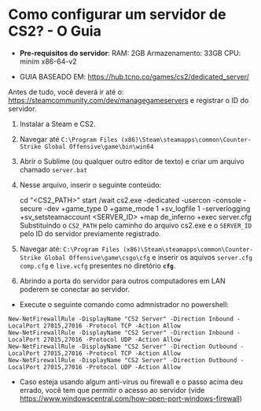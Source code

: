 
# Como configurar um servidor de CS2? - O Guia

- **Pre-requisitos do servidor**:
  RAM: 2GB
  Armazenamento: 33GB
  CPU: minim x86-64-v2
 
 - GUIA BASEADO EM: https://hub.tcno.co/games/cs2/dedicated_server/

Antes de tudo, você deverá ir até o: https://steamcommunity.com/dev/managegameservers e registrar o ID do servidor. 

1. Instalar a Steam e CS2.
2. Navegar até `C:\Program Files (x86)\Steam\steamapps\common\Counter-Strike Global Offensive\game\bin\win64`
3. Abrir o Sublime (ou qualquer outro editor de texto) e criar um arquivo chamado `server.bat`
4.  Nesse arquivo, inserir o seguinte conteúdo: 

    cd "<CS2_PATH>"
    start /wait cs2.exe -dedicated -usercon -console -secure -dev +game_type 0 +game_mode 1 +sv_logfile 1 -serverlogging +sv_setsteamaccount <SERVER_ID> +map de_inferno +exec server.cfg
Substituindo o `CS2_PATH` pelo caminho do arquivo cs2.exe e o `SERVER_ID` pelo ID do servidor previamente registrado. 
5. Navegar até: `C:\Program Files (x86)\Steam\steamapps\common\Counter-Strike Global Offensive\game\csgo\cfg` e inserir os aquivos `server.cfg` `comp.cfg` e `live.vcfg` presentes no diretório **`cfg`**.
6. Abrindo a porta do servidor para outros computadores em LAN poderem se conectar ao servidor.

 - Execute o seguinte comando como admnistrador no powershell: 
 

`New-NetFirewallRule -DisplayName "CS2 Server" -Direction Inbound -LocalPort 27015,27016 -Protocol TCP -Action Allow` <br>
`New-NetFirewallRule -DisplayName "CS2 Server" -Direction Inbound -LocalPort 27015,27016 -Protocol UDP -Action Allow` <br>
`New-NetFirewallRule -DisplayName "CS2 Server" -Direction Outbound -LocalPort 27015,27016 -Protocol TCP -Action Allow` <br>
`New-NetFirewallRule -DisplayName "CS2 Server" -Direction Outbound -LocalPort 27015,27016 -Protocol UDP -Action Allow` <br>

- Caso esteja usando algum anti-virus ou firewall e o passo acima deu errado, você tem que permitir o acesso ao servidor (vide https://www.windowscentral.com/how-open-port-windows-firewall) 
